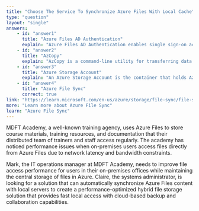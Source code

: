 ```yaml
---
title: "Choose The Service To Synchronize Azure Files With Local Cache"
type: "question"
layout: "single"
answers:
    - id: "answer1"
      title: "Azure Files AD Authentication"
      explain: "Azure Files AD Authentication enables single sign-on access to file shares but does not provide local caching or performance improvements for on-premises file access."
    - id: "answer2"
      title: "AzCopy"
      explain: "AzCopy is a command-line utility for transferring data to and from Azure Storage, but it does not provide automatic synchronization or local caching capabilities."
    - id: "answer3"
      title: "Azure Storage Account"
      explain: "An Azure Storage Account is the container that holds Azure storage services, but it does not provide local caching or synchronization functionality by itself."
    - id: "answer4"
      title: "Azure File Sync"
      correct: true
link: "https://learn.microsoft.com/en-us/azure/storage/file-sync/file-sync-introduction"
more: "Learn more about Azure File Sync"
learn: "Azure File Sync"
---
```


MDFT Academy, a well-known training agency, uses Azure Files to store course materials, training resources, and documentation that their distributed team of trainers and staff access regularly. The academy has noticed performance issues when on-premises users access files directly from Azure Files due to network latency and bandwidth constraints.

Mark, the IT operations manager at MDFT Academy, needs to improve file access performance for users in their on-premises offices while maintaining the central storage of files in Azure. Claire, the systems administrator, is looking for a solution that can automatically synchronize Azure Files content with local servers to create a performance-optimized hybrid file storage solution that provides fast local access with cloud-based backup and collaboration capabilities.